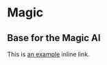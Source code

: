 # Magic
## Base for the Magic AI

<p>This is <a href="http://example.com/" title="Title">
an example</a> inline link.</p>

